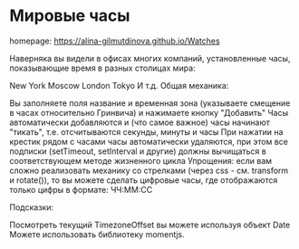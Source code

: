 # Мировые часы 

homepage: https://alina-gilmutdinova.github.io/Watches

Наверняка вы видели в офисах многих компаний, установленные часы, показывающие время в разных столицах мира:

New York
Moscow
London
Tokyo
И т.д.
Общая механика:

Вы заполняете поля название и временная зона (указываете смещение в часах относительно Гринвича) и нажимаете кнопку "Добавить"
Часы автоматически добавляются и (что самое важное) часы начинают "тикать", т.е. отсчитываются секунды, минуты и часы
При нажатии на крестик рядом с часами часы автоматически удаляются, при этом все подписки (setTimeout, setInterval и другие) должны вычищаться в соответствующем методе жизненного цикла
Упрощения: если вам сложно реализовать механику со стрелками (через css - см. transform и rotate()), то вы можете сделать цифровые часы, где отображаются только цифры в формате: ЧЧ:ММ:СС

Подсказки:

Посмотреть текущий TimezoneOffset вы можете используя объект Date
Можете использовать библиотеку momentjs.